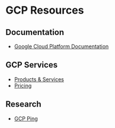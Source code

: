 # GCP Resources

## Documentation

* [Google Cloud Platform Documentation](https://cloud.google.com/docs/)

## GCP Services

* [Products & Services](https://cloud.google.com/products/)
* [Pricing](https://cloud.google.com/pricing/)

## Research

* [GCP Ping](http://www.gcping.com/)
